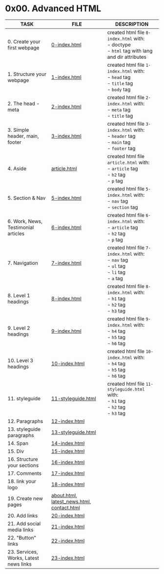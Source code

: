 # 0x00. Advanced HTML

| TASK                                | FILE                                                                                         | DESCRIPTION                                                                                            |
|-------------------------------------|----------------------------------------------------------------------------------------------|--------------------------------------------------------------------------------------------------------|
| 0. Create your first webpage        | [0-index.html](0-index.html)                                                                 | created html file `0-index.html` with:<br> - doctype<br> - `html` tag with lang and dir attributes<br> |
| 1. Structure your webpage           | [1-index.html](1-index.html)                                                                 | created html file `1-index.html` with:<br> - `head` tag<br> - `title` tag<br> - `body` tag<br>         |
| 2. The head - meta                  | [2-index.html](2-index.html)                                                                 | created html file `2-index.html` with:<br> - `meta` tag<br> - `title` tag<br>                          |
| 3. Simple header, main, footer      | [3-index.html](3-index.html)                                                                 | created html file `3-index.html` with:<br> - `header` tag<br> - `main` tag<br> - `footer` tag<br>      |
| 4. Aside                            | [article.html](article.html)                                                                 | created html file `article.html` with:<br> - `article` tag<br> - `h2` tag<br> - `p` tag<br>            |
| 5. Section & Nav                    | [5-index.html](5-index.html)                                                                 | created html file `5-index.html` with:<br> - `nav` tag<br> - `section` tag<br>                         |
| 6. Work, News, Testimonial articles | [6-index.html](6-index.html)                                                                 | created html file `6-index.html` with:<br> - `article` tag<br> - `h2` tag<br> - `p` tag<br>            |
| 7. Navigation                       | [7-index.html](7-index.html)                                                                 | created html file `7-index.html` with:<br> - `nav` tag<br> - `ul` tag<br> - `li` tag<br> - `a` tag<br> |
| 8. Level 1 headings                 | [8-index.html](8-index.html)                                                                 | created html file `8-index.html` with:<br> - `h1` tag<br> - `h2` tag<br> - `h3` tag<br>                |
| 9. Level 2 headings                 | [9-index.html](9-index.html)                                                                 | created html file `9-index.html` with:<br> - `h4` tag<br> - `h5` tag<br> - `h6` tag<br>                |
| 10. Level 3 headings                | [10-index.html](10-index.html)                                                               | created html file `10-index.html` with:<br> - `h4` tag<br> - `h5` tag<br> - `h6` tag<br>               |
| 11. styleguide                      | [11-styleguide.html](11-styleguide.html)                                                     | created html file `11-styleguide.html` with:<br> - `h1` tag<br> - `h2` tag<br> - `h3` tag<br>          |
| 12. Paragraphs                      | [12-index.html](12-index.html)                                                               |                                                                                                        |
| 13. styleguide paragraphs           | [13-styleguide.html](13-styleguide.html)                                                     |                                                                                                        |
| 14. Span                            | [14-index.html](14-index.html)                                                               |                                                                                                        |
| 15. Div                             | [15-index.html](15-index.html)                                                               |                                                                                                        |
| 16. Structure your sections         | [16-index.html](16-index.html)                                                               |                                                                                                        |
| 17. Comments                        | [17-index.html](17-index.html)                                                               |                                                                                                        |
| 18. link your logo                  | [18-index.html](18-index.html)                                                               |                                                                                                        |
| 19. Create new pages                | [about.html](about.html), [latest_news.html](latest_news.html), [contact.html](contact.html) |                                                                                                        |
| 20. Add links                       | [20-index.html](20-index.html)                                                               |                                                                                                        |
| 21. Add social media links          | [21-index.html](21-index.html)                                                               |                                                                                                        |
| 22. "Button" links                  | [22-index.html](22-index.html)                                                               |                                                                                                        |
| 23. Services, Works, Latest news links                                    | [23-index.html](23-index.html)                                                                                             |                                                                                                        |

